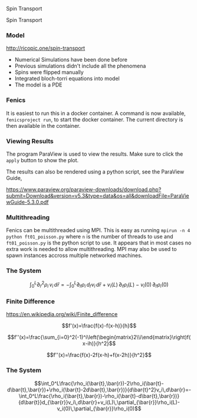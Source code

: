 Spin Transport

Spin Transport

### Model

http://ricopic.one/spin-transport

* Numerical Simulations have been done before
* Previous simulations didn't include all the phenomena
* Spins were flipped manually
* Integrated bloch-torri equations into model
* The model is a PDE

### Fenics

It is easiest to run this in a docker container. A command is now available, `fenicsproject run`, to start the docker container. The current directory is then available in the container.

### Viewing Results

The program ParaView is used to view the results. Make sure to click the `apply` button to show the plot.

The results can also be rendered using a python script, see the ParaView Guide,

https://www.paraview.org/paraview-downloads/download.php?submit=Download&version=v5.3&type=data&os=all&downloadFile=ParaViewGuide-5.3.0.pdf

### Multithreading

Fenics can be multithreaded using MPI. This is easy as running `mpirun -n 4 python ft01_poisson.py` where `n` is the number of threads to use and `ft01_poisson.py` is the python script to use. It appears that in most cases no extra work is needed to allow multithreading. MPI may also be used to spawn instances accross multiple networked machines.

### The System

$$\int_0^L\partial_{\bar{r}}^2\rho_i\,v_i\,d\bar{r}=-\int_0^L\partial_{\bar{r}}\rho_i\,d_{\bar{r}}v_i\,d\bar{r}+v_i(L)\,\partial_{\bar{r}}\rho_i(L)-v_i(0)\,\partial_{\bar{r}}\rho_i(0)$$

### Finite Difference

https://en.wikipedia.org/wiki/Finite_difference

$$f'(x)=\frac{f(x)-f(x-h)}{h}$$

$$f''(x)=\frac{\sum_{i=0}^2(-1)^i\left(\begin{matrix}2\\i\end{matrix}\right)f(x-ih)}{h^2}$$

$$f''(x)=\frac{f(x)-2f(x-h)+f(x-2h)}{h^2}$$

### The System

$$\int_0^L\frac{\rho_i(\bar{t},\bar{r})-2\rho_i(\bar{t}-d\bar{t},\bar{r})+\rho_i(\bar{t}-2d\bar{t},\bar{r})}{d\bar{t}^2}v_i\,d\bar{r}=-\int_0^L\frac{\rho_i(\bar{t},\bar{r})-\rho_i(\bar{t}-d\bar{t},\bar{r})}{d\bar{t}}d_{\bar{r}}v_i\,d\bar{r}+v_i(L)\,\partial_{\bar{r}}\rho_i(L)-v_i(0)\,\partial_{\bar{r}}\rho_i(0)$$
